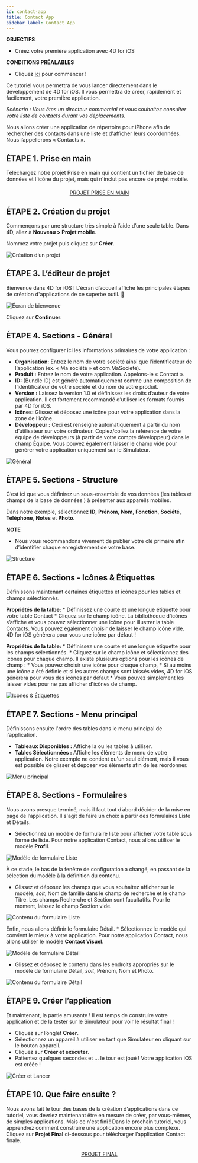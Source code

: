 ```yaml
---
id: contact-app
title: Contact App
sidebar_label: Contact App
---
```

<div class = "objectives"> 

**OBJECTIFS**

* Créez votre première application avec 4D for iOS</div> <div class = "prerequisites"> 

**CONDITIONS PRÉALABLES**

* Cliquez [ici](prerequisites.html) pour commencer !</div> 

Ce tutoriel vous permettra de vous lancer directement dans le développement de 4D for iOS. Il vous permettra de créer, rapidement et facilement, votre première application.

*Scénario : Vous êtes un directeur commercial et vous souhaitez consulter votre liste de contacts durant vos déplacements.*

Nous allons créer une application de répertoire pour iPhone afin de rechercher des contacts dans une liste et d'afficher leurs coordonnées. Nous l’appellerons « Contacts ».

## ÉTAPE 1. Prise en main

Téléchargez notre projet Prise en main qui contient un fichier de base de données et l'icône du projet, mais qui n'inclut pas encore de projet mobile.

<div style="text-align: center; margin-top: 20px">
  <p>
    

<a class="button"
href="../assets/contact-app/ContactStarter.zip">PROJET PRISE EN MAIN</a>

  </p>
</div>

## ÉTAPE 2. Création du projet

Commençons par une structure très simple à l’aide d’une seule table. Dans 4D, allez à **Nouveau > Projet mobile**.

Nommez votre projet puis cliquez sur **Créer**.

![Création d’un projet](assets/contact-app/Project-creation-4D-for-iOS.png)

## ÉTAPE 3. L’éditeur de projet

Bienvenue dans 4D for iOS ! L’écran d’accueil affiche les principales étapes de création d'applications de ce superbe outil. 🙂

![Écran de bienvenue](assets/contact-app/Welcome-Screen-4D-for-iOS.png)

Cliquez sur **Continuer**.

## ÉTAPE 4. Sections - Général

Vous pourrez configurer ici les informations primaires de votre application :

* **Organisation:** Entrez le nom de votre société ainsi que l'identificateur de l’application (ex. « Ma société » et com.MaSociete).
* **Produit :** Entrez le nom de votre application. Appelons-le « Contact ».
* **ID:** (Bundle ID) est généré automatiquement comme une composition de l’identificateur de votre société et du nom de votre produit.
* **Version :** Laissez la version 1.0 et définissez les droits d’auteur de votre application. Il est fortement recommandé d’utiliser les formats fournis par 4D for iOS.
* **Icônes:** Glissez et déposez une icône pour votre application dans la zone de l’icône.
* **Développeur :** Ceci est renseigné automatiquement à partir du nom d’utilisateur sur votre ordinateur. Copiez/collez la référence de votre équipe de développeurs (à partir de votre compte développeur) dans le champ Équipe. Vous pouvez également laisser le champ vide pour générer votre application uniquement sur le Simulateur.

![Général](assets/contact-app/Contact-app-general-section-4D-for-iOS.png)

## ÉTAPE 5. Sections - Structure

C’est ici que vous définirez un sous-ensemble de vos données (les tables et champs de la base de données ) à présenter aux appareils mobiles.

Dans notre exemple, sélectionnez **ID**, **Prénom**, **Nom**, **Fonction**, **Société**, **Téléphone**, **Notes** et **Photo**.<div class = "tips"> 

**NOTE**

* Nous vous recommandons vivement de publier votre clé primaire afin d’identifier chaque enregistrement de votre base.</div> 

![Structure](assets/contact-app/Contact-app-structure-section-4D-for-iOS.png)

## ÉTAPE 6. Sections - Icônes & Étiquettes

Définissons maintenant certaines étiquettes et icônes pour les tables et champs sélectionnés.

**Propriétés de la talbe:** * Définissez une courte et une longue étiquette pour votre table Contact * Cliquez sur le champ icône. La bibliothèque d’icônes s’affiche et vous pouvez sélectionner une icône pour illustrer la table Contacts. Vous pouvez également choisir de laisser le champ icône vide. 4D for iOS génèrera pour vous une icône par défaut !

**Propriétés de la table:** * Définissez une courte et une longue étiquette pour les champs sélectionnés. * Cliquez sur le champ icône et sélectionnez des icônes pour chaque champ. Il existe plusieurs options pour les icônes de champ : * Vous pouvez choisir une icône pour chaque champ, * Si au moins une icône a été définie et si les autres champs sont laissés vides, 4D for iOS génèrera pour vous des icônes par défaut * Vous pouvez simplement les laisser vides pour ne pas afficher d'icônes de champ.

![Icônes & Étiquettes](assets/contact-app/Contact-app-icons-labels-section-4D-for-iOS.png)

## ÉTAPE 7. Sections - Menu principal

Définissons ensuite l'ordre des tables dans le menu principal de l'application.

* **Tableaux Disponibles :** Affiche la ou les tables à utiliser.
* **Tables Sélectionnées :** Affiche les éléments de menu de votre application. Notre exemple ne contient qu'un seul élément, mais il vous est possible de glisser et déposer vos éléments afin de les réordonner.

![Menu principal](assets/contact-app/Contact-app-main-menu-section-4D-for-iOS.png)

## ÉTAPE 8. Sections - Formulaires

Nous avons presque terminé, mais il faut tout d’abord décider de la mise en page de l’application. Il s'agit de faire un choix à partir des formulaires Liste et Détails.

* Sélectionnez un modèle de formulaire liste pour afficher votre table sous forme de liste. Pour notre application Contact, nous allons utiliser le modèle **Profil**.

![Modèle de formulaire Liste](assets/contact-app/ListformTemplate-form-section-4D-for-iOS.png)

À ce stade, le bas de la fenêtre de configuration a changé, en passant de la sélection du modèle à la définition du contenu.

* Glissez et déposez les champs que vous souhaitez afficher sur le modèle, *soit*, Nom de famille dans le champ de recherche et le champ Titre. Les champs Recherche et Section sont facultatifs. Pour le moment, laissez le champ Section vide.

![Contenu du formulaire Liste](assets/contact-app/ListformContent-form-section-4D-for-iOS.png)

Enfin, nous allons définir le formulaire Détail. * Sélectionnez le modèle qui convient le mieux à votre application. Pour notre application Contact, nous allons utiliser le modèle **Contact Visuel**.

![Modèle de formulaire Détail](assets/contact-app/DetailformTemplate-form-section-4D-for-iOS.png)

* Glissez et déposez le contenu dans les endroits appropriés sur le modèle de formulaire Détail, *soit*, Prénom, Nom et Photo.

![Contenu du formulaire Détail](assets/contact-app/DetailformContent-form-section-4D-for-iOS.png)

## ÉTAPE 9. Créer l’application

Et maintenant, la partie amusante ! Il est temps de construire votre application et de la tester sur le Simulateur pour voir le résultat final !

* Cliquez sur l’onglet **Créer**.
* Sélectionnez un appareil à utiliser en tant que Simulateur en cliquant sur le bouton appareil.
* Cliquez sur **Créer et exécuter**.
* Patientez quelques secondes et ... le tour est joué ! Votre application iOS est créée !

![Créer et Lancer](assets/contact-app/Build-the-app-simulator.png)

## ÉTAPE 10. Que faire ensuite ?

Nous avons fait le tour des bases de la création d’applications dans ce tutoriel, vous devriez maintenant être en mesure de créer, par vous-mêmes, de simples applications. Mais ce n'est fini ! Dans le prochain tutoriel, vous apprendrez comment construire une application encore plus complexe. Cliquez sur **Projet Final** ci-dessous pour télécharger l’application Contact finale.

<div style="text-align: center; margin-top: 20px">
  <p>
    

<a class="button"
href="../assets/contact-app/ContactFinal.zip">PROJET FINAL</a>

  </p>
</div>